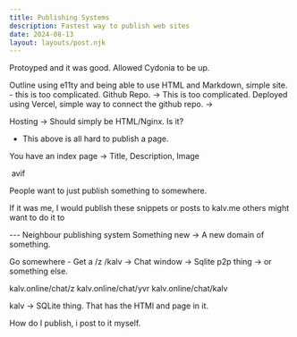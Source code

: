 ```yaml
---
title: Publishing Systems
description: Fastest way to publish web sites
date: 2024-08-13
layout: layouts/post.njk
---
```


Protoyped and it was good. Allowed Cydonia to be up.

Outline using e11ty and being able to use HTML and Markdown, simple site. - this is too complicated.
Github Repo. -> This is too complicated.
Deployed using Vercel, simple way to connect the github repo. ->

Hosting -> Should simply be HTML/Nginx. Is it?

- This above is all hard to publish a page.


You have an index page -> Title, Description, Image <p> <p> <img>
avif

People want to just publish something to somewhere.

If it was me, I would publish these snippets or posts to kalv.me
others might want to do it to

--- Neighbour publishing system
Something new -> A new domain of something.

Go somewhere - Get a /z /kalv
-> Chat window
-> Sqlite p2p thing -> or something else.

kalv.online/chat/z
kalv.online/chat/yvr
kalv.online/chat/kalv

kalv -> SQLite thing. That has the HTMl and page in it.

How do I publish, i post to it myself.
